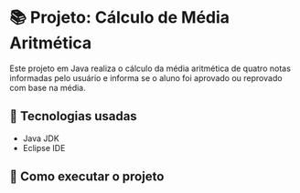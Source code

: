 # 📚 Projeto: Cálculo de Média Aritmética

Este projeto em Java realiza o cálculo da média aritmética de quatro notas informadas pelo usuário e informa se o aluno foi aprovado ou reprovado com base na média.

## 🔧 Tecnologias usadas

- Java JDK
- Eclipse IDE

## 🚀 Como executar o projeto


 
